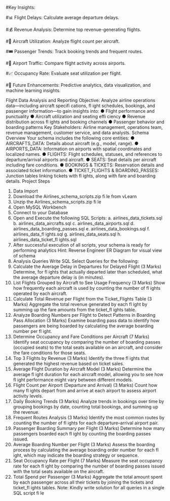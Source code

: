  #Key Insights:

#📊 Flight Delays: 
Calculate average departure delays.

#💰 Revenue Analysis: 
Determine top revenue-generating flights.

#🛫 Aircraft Utilization:
 Analyze flight count per aircraft.

#🎟️ Passenger Trends: 
Track booking trends and frequent routes.

#🏢 Airport Traffic: 
Compare flight activity across airports.

#📈 Occupancy Rate: 
Evaluate seat utilization per flight.

#🚀 Future Enhancements: 
Predictive analytics, data visualization, and machine learning insights.

Flight Data Analysis and Reporting
Objective:
Analyze airline operations data—including aircraft specifi cations, fl ight schedules, bookings, and passenger information—to gain insights into:
● Flight performance and punctuality
● Aircraft utilization and seating effi ciency
● Revenue distribution across fl ights and booking channels
● Passenger behavior and boarding patterns
Key Stakeholders:
Airline management, operations team, revenue management, customer service, and data analysts.
Schema Overview
Your schema includes the following core entities:
● AIRCRAFTS_DATA: Details about aircraft (e.g., model, range).
● AIRPORTS_DATA: Information on airports with spatial coordinates and localized names.
● FLIGHTS: Flight schedules, statuses, and references to departure/arrival airports and aircraft.
● SEATS: Seat details per aircraft including fare conditions.
● BOOKINGS & TICKETS: Reservation details and associated ticket information.
● TICKET_FLIGHTS & BOARDING_PASSES: Junction tables linking tickets with fl ights, along with fare and boarding details.
Project Steps
1. Data Import
1. Download the Airlines_schema_scripts.zip fi le from vLearn
2. Unzip the Airlines_schema_scripts.zip fi le
3. Open MySQL Workbench
4. Connect to your Database
5. Open and Execute the following SQL Scripts:
a. airlines_data_tickets.sql
b. airlines_data_aircrafts.sql
c. airlines_data_airports.sql
d. airlines_data_boarding_passes.sql
e. airlines_data_bookings.sql
f. airlines_data_fl ights.sql
g. airlines_data_seats.sql
h. airlines_data_ticket_fl ights.sql
6. After successful execution of all scripts, your schema is ready for performing analytics
Hint: Reverse Engineer ER Diagram for visual view of schema
2. Analysis Queries
Write SQL Select Queries for the following:
1. Calculate the Average Delay in Departures for Delayed Flight (3 Marks)
Determine, for fl ights that actually departed later than scheduled, what the average departure delay is (in minutes).
2. List Flights Grouped by Aircraft to See Usage Frequency (3 Marks)
Show how frequently each aircraft is used by counting the number of fl ights operated by each aircraft.
3. Calculate Total Revenue per Flight from the Ticket_Flights Table (3 Marks)
Aggregate the total revenue generated by each fl ight by summing up the fare amounts from the ticket_fl ights table.
4. Analyze Boarding Numbers per Flight to Detect Patterns in Boarding Pass Allocation (3 Marks)
Examine boarding pass data to identify how passengers are being boarded by calculating the average boarding number per fl ight.
5. Determine Occupancy and Fare Conditions per Aircraft (7 Marks)
Identify seat occupancy by comparing the number of boarding passes (occupied seats) to the total seats available on an aircraft, and consider the fare conditions for those seats.
6. Top 3 Flights by Revenue (3 Marks)
Identify the three fl ights that generated the highest revenue based on ticket sales.
7. Average Flight Duration by Aircraft Model (3 Marks)
Determine the average fl ight duration for each aircraft model, allowing you to see how fl ight performance might vary between different models.
8. Flight Count per Airport (Departure and Arrival) (3 Marks)
Count how many fl ights depart from and arrive at each airport to assess airport activity levels.
9. Daily Booking Trends (3 Marks)
Analyze trends in bookings over time by grouping bookings by date, counting total bookings, and summing up the revenue.
10. Frequent Routes Analysis (3 Marks)
Identify the most common routes by counting the number of fl ights for each departure–arrival airport pair.
11. Passenger Boarding Summary per Flight (3 Marks)
Determine how many passengers boarded each fl ight by counting the boarding passes issued.
12. Average Boarding Number per Flight (3 Marks)
Assess the boarding process by calculating the average boarding order number for each fl ight, which may indicate the boarding strategy or sequence.
13. Seat Occupancy Rate per Flight (7 Marks)
Measure the seat occupancy rate for each fl ight by comparing the number of boarding passes issued with the total seats available on the aircraft.
14. Total Spend per Passenger (3 Marks)
Aggregate the total amount spent by each passenger across all their tickets by joining the tickets and ticket_fl ights tables.
Note: Kindly write solution for all queries in a single SQL script fi le

